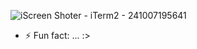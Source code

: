 
![iScreen Shoter - iTerm2 - 241007195641](https://github.com/user-attachments/assets/f8e02a4e-0417-4bb7-9969-1f6e41580fcc)


- ⚡ Fun fact: ... :>

